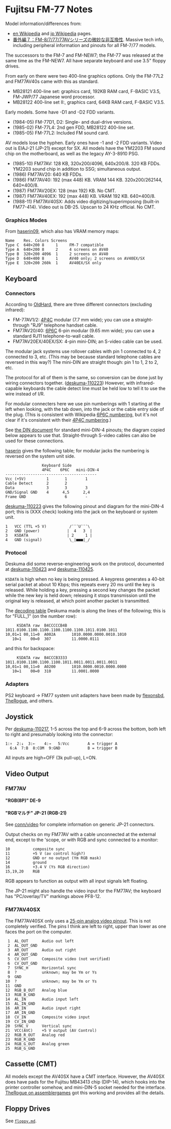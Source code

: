 Fujitsu FM-77 Notes
===================

Model information/differences from:
- [en Wikipedia][we-fm7] and [jp Wikipedia][wj-fm77] pages.
- [番外編７：FM-8/7/77/77AVシリーズの微妙な非互換性][haserin]. Massive tech
  info, including peripheral information and pinouts for all FM-7/77
  models.

The successors to the FM-7 and FM-NEW7; the FM-77 was released at the
same time as the FM-NEW7. All have separate keyboard and use 3.5"
floppy drives.

From early on there were two 400-line graphics options. Only the
FM-77L2 and FM77AV40s came with this as standard.
- MB28121 400-line set: graphics card, 192KB RAM card, F-BASIC V3.5,
  FM-JWP/77 Japanese word processor.
- MB28122 400-line set II:, graphics card, 64KB RAM card, F-BASIC V3.5.

Early models. Some have -D1 and -D2 FDD variants.

- (1984-05) FM-77D1, D2: Single- and dual-drive versions.
- (1985-02) FM-77L4: 2nd gen FDD, MB28122 400-line set.
- (1985-05) FM-77L2: Included FM sound card.

AV models lose the hyphen. Early ones have -1 and -2 FDD variants. Video
out is EIAJ-21 (JP-21) except for SX. All models have the YM2203 FM sound
chip on the motherboard, as well as the legacy AY-3-8910 PSG.

- (1985-10) FM77AV: 128 KB, 320x200/4096, 640x200/8. 320 KB FDDs.
  YM2203 sound chip in addition to SSG; simultaneous output.
- (1986) FM77AV20: 640 KB FDDs.
- (1986) FM77AV40: 192 (max 448) KB. VRAM 144 KB. 320x200/262144, 640×400/8.
- (1987) FM77AV20EX: 128 (max 192) KB. No CMT.
- (1987) FM77AV40EX: 192 (max 448) KB. VRAM 192 KB. 640×400/8.
- (1988-11) FM77AV40SX: Adds video digitizing/superimposing (built-in
  FM77-414). Video out is DB-25. Upscan to 24 KHz official. No CMT.

### Graphics Modes

From [haserin09], which also has VRAM memory maps:

    Name    Res. Colors Screens
    Type C  640×200 8     1     FM-7 compatible
    Type A  640×200 8     2     4 screens on AV40
    Type B  320×200 4096  1     2 screens on AV40
    Type D  640×400 8     1     AV40 only; 2 screens on AV40EX/SX
    Type E  320×200 260k  1     AV40EX/SX only


Keyboard
--------

### Connectors

According to [OldHard][oh-kb], there are three different connectors
(excluding infrared):

- FM-77AV1/2: [4P4C] modular (7.7 mm wide); you can use a
  straight-through "RJ9" telephone handset cable.
- FM77AV20/40: [6P6C] 6-pin modular (9.65 mm wide); you can use a
  standard RJ11 telephone-to-wall cable.
- FM77AV20EX/40EX/SX: 4-pin mini-DIN; an S-video cable can be used.

The modular jack systems use rollover cables with pin 1 connected to
4, 2 connected to 3, etc. (This may be because standard telephone
cables are reversed in this way?) The mini-DIN are straight though:
pin 1 to 1, 2 to 2, etc.

The protocol for all of them is the same, so conversion can be done
just by wiring connectors together. ([deskuma-110223]) However, with
infrared-capable keyboards the cable detect line must be held low to
tell it to use the wire instead of I/R.

For modular connecters here we use pin numberings with 1 starting at
the left when looking, with the tab down, into the jack or the cable
entry side of the plug. (This is consistent with Wikipedia [6P6C
numbering][6P6Cpin], but it's not clear if it's consistent with their
[4P4C numbering][4P4Cpin].)

See [the DIN document][mini-din] for standard mini-DIN-4 pinouts; the
diagram copied below appears to use that. Straight-through S-video
cables can also be used for these connections.

[haserin] gives the following table; for modular jacks the numbering
is reversed on the system unit side.

                    Keyboard Side
                    4P4C    6P6C   mini-DIN-4
    ----------------------------------------
    Vcc (+5V)         1       1        1
    Cable Detect      2       2
    Data              3       3        3
    GND/Signal GND    4      4,5      2,4
    Frame GND                 6        -

[deskuma-110223] gives the following pinout and diagram for the
mini-DIN-4 port; this is (XXX check) looking into the jack on the
keyboard or system unit.

    1   VCC (TTL +5 V)          /¯¯¯U¯¯¯\
    2   GND (power)            |  4   3  |
    3   KSDATA                 | 2     1 |
    4   GND (signal)            \_|■■■|_/

### Protocol

Deskuma did some reverse-engineering work on the protocol, documented
at [deskuma-110423] and [deskuma-110425].

`KSDATA` is high when no key is being pressed. A keypress generates a
40-bit serial packet at about 10 Kbps; this repeats every 20 ms until
the key is released. While holding a key, pressing a second key
changes the packet while the new key is held down; releasing it stops
transmission until the original key is released, at which point
another packet is transmitted.

The [decoding table][deskuma-110425] Deskuma made is along the lines of
the following; this is for "FULL_1" (on the number row):

         KSDATA raw  B4CCCCCB4B  1011.0100.1100.1100.1100.1100.1100.1011.0100.1011
    10,01=1 00,11=0  A002A       1010.0000.0000.0010.1010
       10=1    00=0  307         11.0000.0111

and this for backspace:

         KSDATA raw  B4CCCB3333  1011.0100.1100.1100.1100.1011.0011.0011.0011.0011
    10,01=1 00,11=0  A0200       1010.0000.0010.0000.0000
       10=1    00=0  310         11.0001.0000

### Adapters

PS2 keyboard → FM77 system unit adapters have been made by
[flexonsbd], [TheRogue], and others.


Joystick
--------

Per [deskuma-110217], 1-5 across the top and 6-9 across the bottom, both
left to right and presumably looking into the connector:

    1:↑  2:↓  3:←    4:→   5:Vcc        A = trigger A
      6:A  7:B  8:COM  9:GND            B = trigger B

All inputs are high=OFF (3k pull-up), L=ON.

[deskuma-110217]: https://deskuma.hatenadiary.org/entry/20110217/1297944245


Video Output
------------

### FM77AV

#### "RGB(8P)" DE-9

#### "RGBマルチ" JP-21 (RGB-21)

See [conn/video](../conn/video.md) for complete information on generic
JP-21 connectors.

Output checks on my FM77AV with a cable unconnected at the external end,
except to the 'scope, or with RGB and sync connected to a monitor:

    10          composite sync
    11          +5 V (av control high?)
    12          GND or no output (Ym RGB mask)
    14          ground
    16          +3.4 V (Ys RGB direction)
    15,19,20    RGB


RGB appears to function as output with all input signals left floating.

The JP-21 might also handle the video input for the FM77AV; the keyboard
has "PC/overlay/TV" markings above PF8-12.


### FM77AV40SX

The FM77AV40SX only uses a [25-pin analog video pinout][deskuma-110215].
This is not completely verified. The pins I think are left to right,
upper than lower as one faces the port on the computer.

     1  AL_OUT      Audio out left
     2  AL_OUT_GND
     3  AR_OUT      Audio out right
     4  AR_OUT_GND
     5  CV_OUT      Composite video (not verified)
     6  CV_OUT_GND
     7  SYNC_H      Horizontal sync
     8  ?           unknown; may be Ym or Ys
     9  GND
    10  ?           unknown; may be Ym or Ys
    11  GND
    12  RGB_B_OUT   Analog blue
    13  RGB_B_GND
    14  AL_IN       Audio input left
    15  AL_IN_GND
    16  AR_IN       Audio input right
    17  AR_IN_GND
    18  CV_IN       Composite video input
    19  CV_IN_GND
    20  SYNC_V      Vertical sync
    21  VCC(AVC)    +5 V output (AV Control)
    22  RGB_R_OUT   Analog red
    23  RGB_R_GND
    24  RGB_G_OUT   Analog green
    25  RGB_G_GND


Cassette (CMT)
--------------

All models except the AV40SX have a CMT interface. However, the AV40SX
does have pads for the Fujitsu MB43413 chip (DIP-14), which hooks into
the printer controller somehow, and mini-DIN-5 socket needed for the
interface. [TheRogue on assemblergames][therogue] got this working and
provides all the details.


Floppy Drives
-------------

See [`floppy.md`](floppy.md).


<!-------------------------------------------------------------------->
[haserin09]: http://haserin09.la.coocan.jp/shohyo.html
[we-fm7]: https://en.wikipedia.org/wiki/FM-7
[wj-fm77]: https://ja.wikipedia.org/wiki/FM-7#FM-77

[4P4C]: https://en.wikipedia.org/wiki/Modular_connector#4P4C
[4P4Cpin]: https://en.wikipedia.org/wiki/Modular_connector#Handset_wiring
[6P6C]: https://en.wikipedia.org/wiki/Modular_connector#6P6C
[6P6Cpin]: https://en.wikipedia.org/wiki/Modular_connector#Pinout_2
[deskuma-110215]: https://deskuma.hatenadiary.org/entry/20110215/1297767641
[deskuma-110223]: https://deskuma.hatenadiary.org/entry/20110223/1298481079
[deskuma-110423]: https://deskuma.hatenadiary.org/entry/20110423/1303569035
[deskuma-110425]: https://deskuma.hatenadiary.org/entry/20110425/1303694255
[flexonsbd]: https://flexonsbd.blogspot.com/2019/07/fm77avps2.html
[haserin]: http://rpcg1.home.mindspring.com/difference.html
[mini-din]: ../../hw/din-connector.md#mini-din
[oh-kb]: https://www14.big.or.jp/~nijiyume/hard/jyoho/connect.htm#Keyboad

[therogue]: https://web.archive.org/web/20191113034711/assemblergames.com/threads/fm-77av40sx-ps-2-keyboard-adapter-and-rebuilding-the-cassette-interface.38216/
